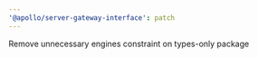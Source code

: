 ```yaml
---
'@apollo/server-gateway-interface': patch
---
```


Remove unnecessary engines constraint on types-only package
